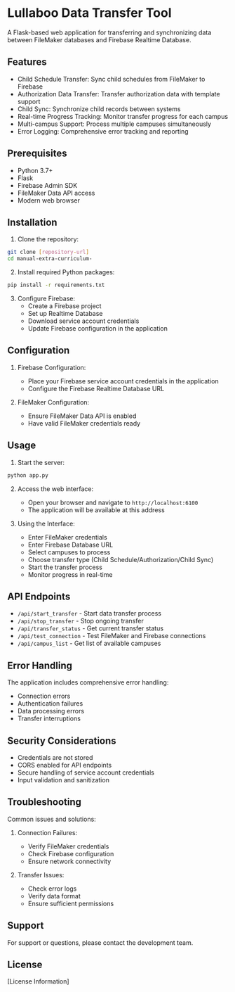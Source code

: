 # Lullaboo Data Transfer Tool

A Flask-based web application for transferring and synchronizing data between FileMaker databases and Firebase Realtime Database.

## Features

- Child Schedule Transfer: Sync child schedules from FileMaker to Firebase
- Authorization Data Transfer: Transfer authorization data with template support
- Child Sync: Synchronize child records between systems
- Real-time Progress Tracking: Monitor transfer progress for each campus
- Multi-campus Support: Process multiple campuses simultaneously
- Error Logging: Comprehensive error tracking and reporting

## Prerequisites

- Python 3.7+
- Flask
- Firebase Admin SDK
- FileMaker Data API access
- Modern web browser

## Installation

1. Clone the repository:
```bash
git clone [repository-url]
cd manual-extra-curriculum-
```

2. Install required Python packages:
```bash
pip install -r requirements.txt
```

3. Configure Firebase:
   - Create a Firebase project
   - Set up Realtime Database
   - Download service account credentials
   - Update Firebase configuration in the application

## Configuration

1. Firebase Configuration:
   - Place your Firebase service account credentials in the application
   - Configure the Firebase Realtime Database URL

2. FileMaker Configuration:
   - Ensure FileMaker Data API is enabled
   - Have valid FileMaker credentials ready

## Usage

1. Start the server:
```bash
python app.py
```

2. Access the web interface:
   - Open your browser and navigate to `http://localhost:6100`
   - The application will be available at this address

3. Using the Interface:
   - Enter FileMaker credentials
   - Enter Firebase Database URL
   - Select campuses to process
   - Choose transfer type (Child Schedule/Authorization/Child Sync)
   - Start the transfer process
   - Monitor progress in real-time

## API Endpoints

- `/api/start_transfer` - Start data transfer process
- `/api/stop_transfer` - Stop ongoing transfer
- `/api/transfer_status` - Get current transfer status
- `/api/test_connection` - Test FileMaker and Firebase connections
- `/api/campus_list` - Get list of available campuses

## Error Handling

The application includes comprehensive error handling:
- Connection errors
- Authentication failures
- Data processing errors
- Transfer interruptions

## Security Considerations

- Credentials are not stored
- CORS enabled for API endpoints
- Secure handling of service account credentials
- Input validation and sanitization

## Troubleshooting

Common issues and solutions:
1. Connection Failures:
   - Verify FileMaker credentials
   - Check Firebase configuration
   - Ensure network connectivity

2. Transfer Issues:
   - Check error logs
   - Verify data format
   - Ensure sufficient permissions

## Support

For support or questions, please contact the development team.

## License

[License Information]
